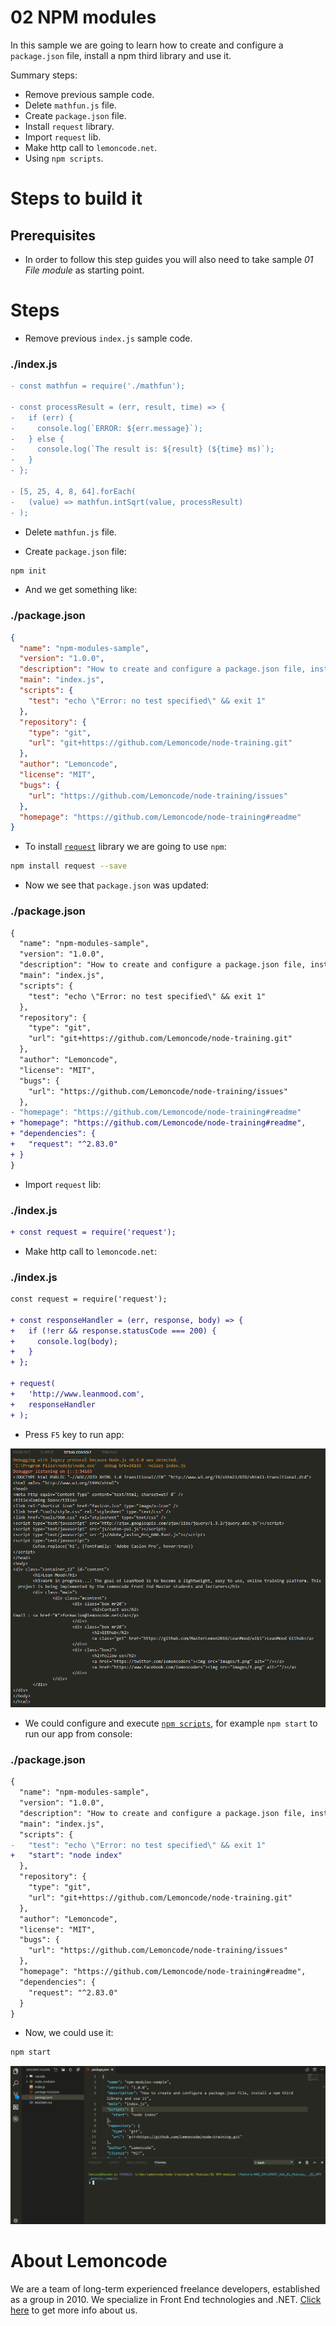 # 02 NPM modules

In this sample we are going to learn how to create and configure a `package.json` file, install a npm third library and use it.

Summary steps:

- Remove previous sample code.
- Delete `mathfun.js` file.
- Create `package.json` file.
- Install `request` library.
- Import `request` lib.
- Make http call to `lemoncode.net`.
- Using `npm scripts`.

# Steps to build it

## Prerequisites

- In order to follow this step guides you will also need to take sample _01 File module_ as starting point.

# Steps

- Remove previous `index.js` sample code.

### ./index.js

```diff
- const mathfun = require('./mathfun');

- const processResult = (err, result, time) => {
-   if (err) {
-     console.log(`ERROR: ${err.message}`);
-   } else {
-     console.log(`The result is: ${result} (${time} ms)`);
-   }
- };

- [5, 25, 4, 8, 64].forEach(
-   (value) => mathfun.intSqrt(value, processResult)
- );

```

- Delete `mathfun.js` file.

- Create `package.json` file:

```bash
npm init
```

- And we get something like:

### ./package.json

```json
{
  "name": "npm-modules-sample",
  "version": "1.0.0",
  "description": "How to create and configure a package.json file, install a npm third library and use it",
  "main": "index.js",
  "scripts": {
    "test": "echo \"Error: no test specified\" && exit 1"
  },
  "repository": {
    "type": "git",
    "url": "git+https://github.com/Lemoncode/node-training.git"
  },
  "author": "Lemoncode",
  "license": "MIT",
  "bugs": {
    "url": "https://github.com/Lemoncode/node-training/issues"
  },
  "homepage": "https://github.com/Lemoncode/node-training#readme"
}

```

- To install [`request`](https://github.com/request/request) library we are going to use `npm`:

```bash
npm install request --save
```

- Now we see that `package.json` was updated:

### ./package.json

```diff
{
  "name": "npm-modules-sample",
  "version": "1.0.0",
  "description": "How to create and configure a package.json file, install a npm third library and use it",
  "main": "index.js",
  "scripts": {
    "test": "echo \"Error: no test specified\" && exit 1"
  },
  "repository": {
    "type": "git",
    "url": "git+https://github.com/Lemoncode/node-training.git"
  },
  "author": "Lemoncode",
  "license": "MIT",
  "bugs": {
    "url": "https://github.com/Lemoncode/node-training/issues"
  },
- "homepage": "https://github.com/Lemoncode/node-training#readme"
+ "homepage": "https://github.com/Lemoncode/node-training#readme",
+ "dependencies": {
+   "request": "^2.83.0"
+ }
}

```

- Import `request` lib:

### ./index.js

```diff
+ const request = require('request');

```

- Make http call to `lemoncode.net`:

### ./index.js

```diff
const request = require('request');

+ const responseHandler = (err, response, body) => {
+   if (!err && response.statusCode === 200) {
+     console.log(body);
+   }
+ };

+ request(
+   'http://www.leanmood.com',
+   responseHandler
+ );

```

- Press `F5` key to run app:

![run app](../../99%20Resources/01%20Modules/02%20NPM%20modules/run%20app.png)

- We could configure and execute [`npm scripts`](https://docs.npmjs.com/misc/scripts), for example `npm start` to run our app from console:

### ./package.json

```diff
{
  "name": "npm-modules-sample",
  "version": "1.0.0",
  "description": "How to create and configure a package.json file, install a npm third library and use it",
  "main": "index.js",
  "scripts": {
-   "test": "echo \"Error: no test specified\" && exit 1"
+   "start": "node index"
  },
  "repository": {
    "type": "git",
    "url": "git+https://github.com/Lemoncode/node-training.git"
  },
  "author": "Lemoncode",
  "license": "MIT",
  "bugs": {
    "url": "https://github.com/Lemoncode/node-training/issues"
  },
  "homepage": "https://github.com/Lemoncode/node-training#readme",
  "dependencies": {
    "request": "^2.83.0"
  }
}

```

- Now, we could use it:

```bash
npm start
```

![npm start](../../99%20Resources/01%20Modules/02%20NPM%20modules/npm%20start.gif)

# About Lemoncode

We are a team of long-term experienced freelance developers, established as a group in 2010.
We specialize in Front End technologies and .NET. [Click here](http://lemoncode.net/services/en/#en-home) to get more info about us.
